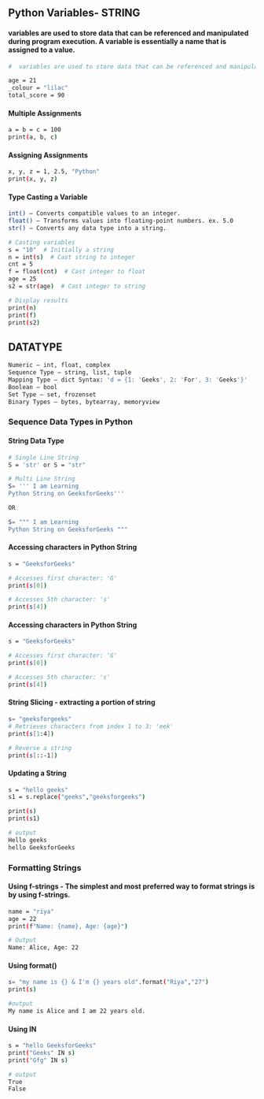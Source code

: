 ## Python Variables- STRING

####  variables are used to store data that can be referenced and manipulated during program execution. A variable is essentially a name that is assigned to a value.

```sh
#  variables are used to store data that can be referenced and manipulated during program execution. A variable is essentially a name that is assigned to a value.

age = 21
_colour = "lilac"
total_score = 90

```
#### Multiple Assignments
```sh
a = b = c = 100
print(a, b, c) 
```

#### Assigning Assignments

```sh
x, y, z = 1, 2.5, "Python"
print(x, y, z) 
```
#### Type Casting a Variable

```sh
int() – Converts compatible values to an integer.
float() – Transforms values into floating-point numbers. ex. 5.0
str() – Converts any data type into a string.

# Casting variables
s = "10"  # Initially a string
n = int(s)  # Cast string to integer
cnt = 5
f = float(cnt)  # Cast integer to float
age = 25
s2 = str(age)  # Cast integer to string

# Display results
print(n)  
print(f)  
print(s2)  
```

## DATATYPE

```sh
Numeric – int, float, complex
Sequence Type – string, list, tuple
Mapping Type – dict Syntax: 'd = {1: 'Geeks', 2: 'For', 3: 'Geeks'}'
Boolean – bool
Set Type – set, frozenset
Binary Types – bytes, bytearray, memoryview

```

### Sequence Data Types in Python
#### String Data Type

```sh
# Single Line String
S = 'str' or S = "str"

# Multi Line String
S= ''' I am Learning
Python String on GeeksforGeeks''' 

OR

S= """ I am Learning
Python String on GeeksforGeeks """
```

#### Accessing characters in Python String
<!-- Strings are indexed starting from 0 and -1 from end -->
```sh
s = "GeeksforGeeks"

# Accesses first character: 'G'
print(s[0])  

# Accesses 5th character: 's'
print(s[4]) 

```

#### Accessing characters in Python String

```sh
s = "GeeksforGeeks"

# Accesses first character: 'G'
print(s[0])  

# Accesses 5th character: 's'
print(s[4]) 

```

#### String Slicing - extracting a portion of string

```sh
s= "geeksforgeeks"
# Retrieves characters from index 1 to 3: 'eek'
print(s[1:4]) 

# Reverse a string
print(s[::-1])
```

#### Updating a String

```sh
s = "hello geeks"
s1 = s.replace("geeks","geeksforgeeks")

print(s)
print(s1)

# output 
Hello geeks
hello GeeksforGeeks

```

### Formatting Strings

#### Using f-strings - The simplest and most preferred way to format strings is by using f-strings.
```sh
name = "riya"
age = 22
print(f"Name: {name}, Age: {age}")

# Output
Name: Alice, Age: 22
```

#### Using format()

```sh
s= "my name is {} & I'm {} years old".format("Riya","27")
print(s)

#output
My name is Alice and I am 22 years old.
```

#### Using IN 

```sh
s = "hello GeeksforGeeks"
print("Geeks" IN s)
print("Gfg" IN s)

# output 
True
False
```
